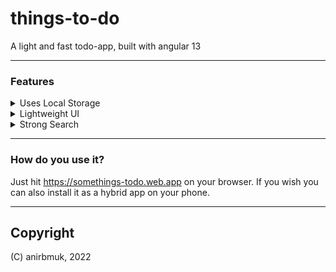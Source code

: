 # things-to-do  
A light and fast todo-app, built with angular 13  

- - - -

### Features  
<details>
  <summary>Uses Local Storage</summary>
  <p>Uses your browser's local-storage. So remember, a new browser means a new set of TODOs :-)</p>
</details>
<details>
  <summary>Lightweight UI</summary>
  <p>Makes use of light UI components, so that your app remains featherlight!</p>
</details>
<details>
  <summary>Strong Search</summary>
  <p>Searches your TODOs by text or heading or due-date tags. e.g. search by 'grocery', 'due tomorrow', 'next week' etc. You can also use arithmetic operators such as eq, >, <, >= or <=, e.g. 'eq 7' or '>= 7' to filter on the due date.</p>
</details>

- - - -

### How do you use it?  
Just hit https://somethings-todo.web.app on your browser. If you wish you can also install it as a hybrid app on your phone.  

- - - -

## Copyright  
(C) anirbmuk, 2022  

